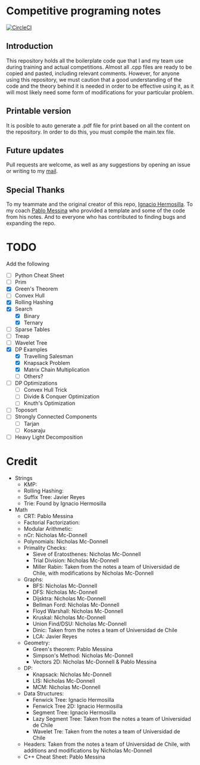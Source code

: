# Competitive programing notes
[![CircleCI](https://circleci.com/gh/N9199/apuntes_icpc.svg?style=svg)](https://circleci.com/gh/N9199/apuntes_icpc)
## Introduction

This repository holds all the boilerplate code que that I and my team use during training and actual competitions. Almost all .cpp files are ready to be copied and pasted, including relevant comments. However, for anyone using this repository, we must caution that a good understanding of the code and the theory behind it is needed in order to be effective using it, as it will most likely need some form of modifications for your particular problem.

## Printable version

It is posible to auto generate a .pdf file for print based on all the content on the repository. In order to do this, you must compile the main.tex file.

## Future updates

Pull requests are welcome, as well as any suggestions by opening an issue or writing to my [mail](namcdonnell@uc.cl).

## Special Thanks

To my teammate and the original creator of this repo, [Ignacio Hermosilla](https://github.com/ignaciohermosillacornejo). To my coach [Pablo Messina](https://github.com/PabloMessina) who provided a template and some of the code from his notes. And to everyone who has contributed to finding bugs and expanding the repo.

# TODO
Add the following
- [ ] Python Cheat Sheet
- [ ] Prim
- [x] Green's Theorem
- [ ] Convex Hull
- [x] Rolling Hashing
- [x] Search
  - [x] Binary
  - [x] Ternary
- [ ] Sparse Tables
- [ ] Treap
- [ ] Wavelet Tree
- [x] DP Examples
  - [x] Travelling Salesman
  - [x] Knapsack Problem
  - [x] Matrix Chain Multiplication
  - [ ] Others?
- [ ] DP Optimizations
  - [ ] Convex Hull Trick
  - [ ] Divide & Conquer Optimization
  - [ ] Knuth's Optimization
- [ ] Toposort
- [ ] Strongly Connected Components
  - [ ] Tarjan
  - [ ] Kosaraju
- [ ] Heavy Light Decomposition

# Credit
- Strings
  - KMP:
  - Rolling Hashing:
  - Suffix Tree: Javier Reyes
  - Trie: Found by Ignacio Hermosilla
- Math
  - CRT: Pablo Messina
  - Factorial Factorization:
  - Modular Arithmetic:
  - nCr: Nicholas Mc-Donnell
  - Polynomials: Nicholas Mc-Donnell
  - Primality Checks:
    - Sieve of Eratosthenes: Nicholas Mc-Donnell
    - Trial Division: Nicholas Mc-Donnell
    - Miller Rabin: Taken from the notes a team of Universidad de Chile, with modifications by Nicholas Mc-Donnell
  - Graphs:
    - BFS: Nicholas Mc-Donnell
    - DFS: Nicholas Mc-Donnell
    - Dijsktra: Nicholas Mc-Donnell
    - Bellman Ford: Nicholas Mc-Donnell
    - Floyd Warshall: Nicholas Mc-Donnell
    - Kruskal: Nicholas Mc-Donnell
    - Union Find/DSU: Nicholas Mc-Donnell
    - Dinic: Taken from the notes a team of Universidad de Chile
    - LCA: Javier Reyes
  - Geometry:
    - Green's theorem: Pablo Messina
    - Simpson's Method: Nicholas Mc-Donnell
    - Vectors 2D: Nicholas Mc-Donnell & Pablo Messina
  - DP:
    - Knapsack: Nicholas Mc-Donnell
    - LIS: Nicholas Mc-Donnell
    - MCM: Nicholas Mc-Donnell
  - Data Structures:
    - Fenwick Tree: Ignacio Hermosilla
    - Fenwick Tree 2D: Ignacio Hermosilla
    - Segment Tree: Ignacio Hermosilla
    - Lazy Segment Tree: Taken from the notes a team of Universidad de Chile
    - Wavelet Tre: Taken from the notes a team of Universidad de Chile
  - Headers: Taken from the notes a team of Universidad de Chile, with additions and modifications by Nicholas Mc-Donnell
  - C++ Cheat Sheet: Pablo Messina